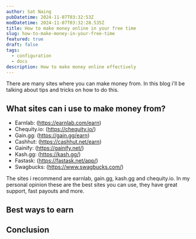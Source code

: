 ```yaml
---
author: Sat Naing
pubDatetime: 2024-11-07T03:32:53Z
modDatetime: 2024-11-07T03:32:28.535Z
title: How to make money online in your free time
slug: how-to-make-money-in-your-free-time
featured: true
draft: false
tags:
  - configuration
  - docs
description: How to make money online effectively
---
```


There are many sites where you can make money from. In this blog i'll be talking about tips and tricks on how to do this. 

## What sites can i use to make money from?

- Earnlab: (https://earnlab.com/earn)
- Chequity.io: (https://chequity.io/)
- Gain.gg: (https://gain.gg/earn)
- Cashhut: (https://cashhut.net/earn)
- Gainify: (https://gainify.net/)
- Kash.gg: (https://kash.gg/)
- Fastask: (https://fastask.net/app/)
- Swagbucks: (https://www.swagbucks.com/)

The sites i recommend are earnlab, gain.gg, kash.gg and chequity.io.
In my personal opinion these are the best sites you can use, they have great support, fast payouts and more.

## Best ways to earn



## Conclusion


